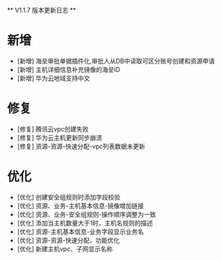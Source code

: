 ** V1.1.7 版本更新日志 **

# 新增
- [新增]  海垒审批单据插件化,审批人从DB中读取可区分账号创建和资源申请
- [新增]  主机详细信息补充镜像的海垒ID
- [新增]  华为云地域支持中文

# 修复
- [修复] 腾讯云vpc创建失败
- [修复] 华为云主机更新同步崩溃
- [修复] 资源-资源-快速分配-vpc列表数据未更新

# 优化
- [优化] 创建安全组规则时添加字段校验
- [优化] 资源、业务-主机基本信息-镜像增加链接
- [优化] 资源、业务-安全组规则-操作顺序调整为一致
- [优化] 添加当主机数量大于1时，主机名规则的描述
- [优化] 资源-主机基本信息-业务字段显示业务名
- [优化] 资源-资源-快速分配，功能优化
- [优化] 新建主机vpc、子网显示名称